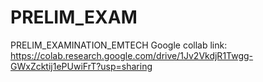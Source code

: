 # PRELIM_EXAM
PRELIM_EXAMINATION_EMTECH
Google collab link:
https://colab.research.google.com/drive/1Jv2VkdjR1Twgg-GWxZcktij1ePUwiFrT?usp=sharing
